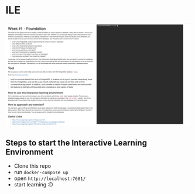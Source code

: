 # ILE

![](ile.png)

## Steps to start the Interactive Learning Environment

- Clone this repo
- run `docker-compose up`
- open `http://localhost:7681/`
- start learning :D


